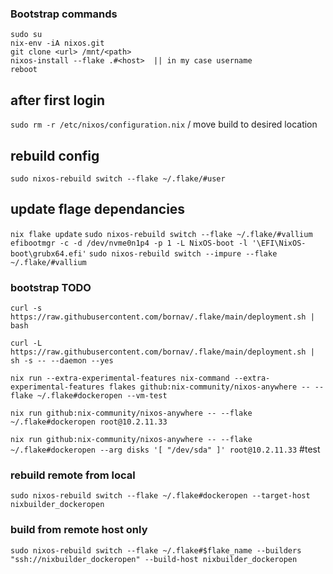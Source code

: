 ### Bootstrap commands
```
sudo su
nix-env -iA nixos.git
git clone <url> /mnt/<path>
nixos-install --flake .#<host>  || in my case username
reboot
```
## after first login
`sudo rm -r /etc/nixos/configuration.nix`
    / move build to desired location

## rebuild config
`sudo nixos-rebuild switch --flake ~/.flake/#user`

## update flage dependancies
`nix flake update`
`sudo nixos-rebuild switch --flake ~/.flake/#vallium`
`efibootmgr -c -d /dev/nvme0n1p4 -p 1 -L NixOS-boot -l '\EFI\NixOS-boot\grubx64.efi'`
`sudo nixos-rebuild switch --impure --flake ~/.flake/#vallium`



### bootstrap TODO
`curl -s https://raw.githubusercontent.com/bornav/.flake/main/deployment.sh | bash`

`curl -L https://raw.githubusercontent.com/bornav/.flake/main/deployment.sh | sh -s -- --daemon --yes`

`nix run --extra-experimental-features nix-command --extra-experimental-features flakes github:nix-community/nixos-anywhere -- --flake ~/.flake#dockeropen --vm-test`

`nix run github:nix-community/nixos-anywhere -- --flake ~/.flake#dockeropen root@10.2.11.33`

`nix run github:nix-community/nixos-anywhere -- --flake ~/.flake#dockeropen --arg disks '[ "/dev/sda" ]' root@10.2.11.33`  #test

### rebuild remote from local
`sudo nixos-rebuild switch --flake ~/.flake#dockeropen --target-host nixbuilder_dockeropen`

### build from remote host only
`sudo nixos-rebuild switch --flake ~/.flake#$flake_name --builders "ssh://nixbuilder_dockeropen" --build-host nixbuilder_dockeropen`
